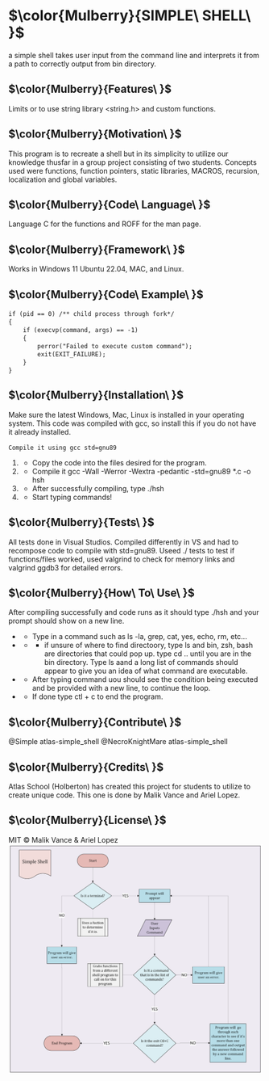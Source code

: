 # $\color{Mulberry}{SIMPLE\ SHELL\ }$ 

a simple shell takes user input from the command line and interprets it from a path to correctly output from bin directory. 

## $\color{Mulberry}{Features\ }$
	
Limits or to use string library <string.h> and custom functions.
	
## $\color{Mulberry}{Motivation\ }$

This program is to recreate a shell but in its simplicity to utilize our knowledge thusfar in a group project consisting of two students. Concepts used were functions, function pointers, static libraries, MACROS, recursion, localization and global variables.

	
## $\color{Mulberry}{Code\ Language\ }$

Language C for the functions and ROFF for the man page.
	
## $\color{Mulberry}{Framework\ }$

Works in Windows 11 Ubuntu 22.04, MAC, and Linux.
	
## $\color{Mulberry}{Code\ Example\ }$
	
	if (pid == 0) /** child process through fork*/
	{
		if (execvp(command, args) == -1)
		{
			perror("Failed to execute custom command");
			exit(EXIT_FAILURE);
		}
	}
	
## $\color{Mulberry}{Installation\ }$

Make sure the latest Windows, Mac, Linux is installed in your operating system. This code was compiled with gcc, so install this if you do not have it already installed.	

    Compile it using gcc std=gnu89

	
1. + Copy the code into the files desired for the program.
2. + Compile it gcc -Wall -Werror -Wextra -pedantic -std=gnu89 *.c -o hsh
3. + After successfully compiling, type ./hsh
4. + Start typing commands!
	
## $\color{Mulberry}{Tests\ }$
	
All tests done in Visual Studios. Compiled differently in VS and had to recompose code to compile with std=gnu89. Useed ./ tests to test if functions/files worked, used valgrind to check for memory links and valgrind ggdb3 for detailed errors.
	
## $\color{Mulberry}{How\ To\ Use\ }$

After compiling successfully and code runs as it should type ./hsh and your prompt should show on a new line. 

* + Type in a command such as ls -la, grep, cat, yes, echo, rm, etc...

* + + if unsure of where to find directoory, type ls and bin, zsh, bash are directories that could pop up. type cd .. until you are in the bin directory. Type ls aand a long list of commands should appear to give you an idea of what command are executable.

* + After typing command uou should see the condition being executed and be provided with a new line, to continue the loop.

* + If done type ctl + c to end the program.

## $\color{Mulberry}{Contribute\ }$

@Simple atlas-simple_shell
@NecroKnightMare atlas-simple_shell

## $\color{Mulberry}{Credits\ }$

Atlas School (Holberton) has created this project for students to utilize to create unique code. This one is done by Malik Vance and Ariel Lopez.

## $\color{Mulberry}{License\ }$

MIT © Malik Vance & Ariel Lopez
![alt text](Simple-Shell-1.png)
